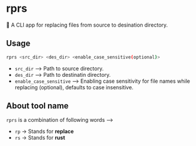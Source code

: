 # rprs
:crab: A CLI app for replacing files from source to desination directory.

## Usage
```bash
rprs <src_dir> <des_dir> <enable_case_sensitive(optional)>
```
- `src_dir` --> Path to source directory.
- `des_dir` --> Path to destinatin directory.
- `enable_case_sensitive` --> Enabling case sensitivity for file names while replacing (optional), defaults to case insensitive.

## About tool name
`rprs` is a combination of following words -->
- `rp` -> Stands for **replace**
- `rs` -> Stands for **rust**
